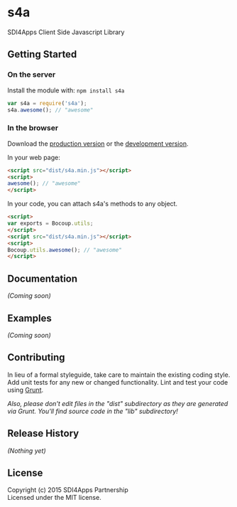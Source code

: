 # s4a

SDI4Apps Client Side Javascript Library

## Getting Started
### On the server
Install the module with: `npm install s4a`

```javascript
var s4a = require('s4a');
s4a.awesome(); // "awesome"
```

### In the browser
Download the [production version][min] or the [development version][max].

[min]: https://raw.github.com/SDI4Apps/s4a.js/master/dist/s4a.min.js
[max]: https://raw.github.com/SDI4Apps/s4a.js/master/dist/s4a.js

In your web page:

```html
<script src="dist/s4a.min.js"></script>
<script>
awesome(); // "awesome"
</script>
```

In your code, you can attach s4a's methods to any object.

```html
<script>
var exports = Bocoup.utils;
</script>
<script src="dist/s4a.min.js"></script>
<script>
Bocoup.utils.awesome(); // "awesome"
</script>
```

## Documentation
_(Coming soon)_

## Examples
_(Coming soon)_

## Contributing
In lieu of a formal styleguide, take care to maintain the existing coding style. Add unit tests for any new or changed functionality. Lint and test your code using [Grunt](http://gruntjs.com/).

_Also, please don't edit files in the "dist" subdirectory as they are generated via Grunt. You'll find source code in the "lib" subdirectory!_

## Release History
_(Nothing yet)_

## License
Copyright (c) 2015 SDI4Apps Partnership  
Licensed under the MIT license.
